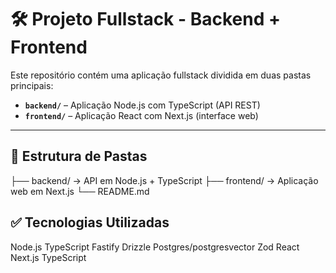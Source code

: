 # 🛠️ Projeto Fullstack - Backend + Frontend

Este repositório contém uma aplicação fullstack dividida em duas pastas principais:

- **`backend/`** – Aplicação Node.js com TypeScript (API REST)
- **`frontend/`** – Aplicação React com Next.js (interface web)

---

## 📁 Estrutura de Pastas

├── backend/ → API em Node.js + TypeScript
├── frontend/ → Aplicação web em Next.js
└── README.md

## ✅ Tecnologias Utilizadas

Node.js
TypeScript
Fastify
Drizzle
Postgres/postgresvector
Zod
React
Next.js
TypeScript
